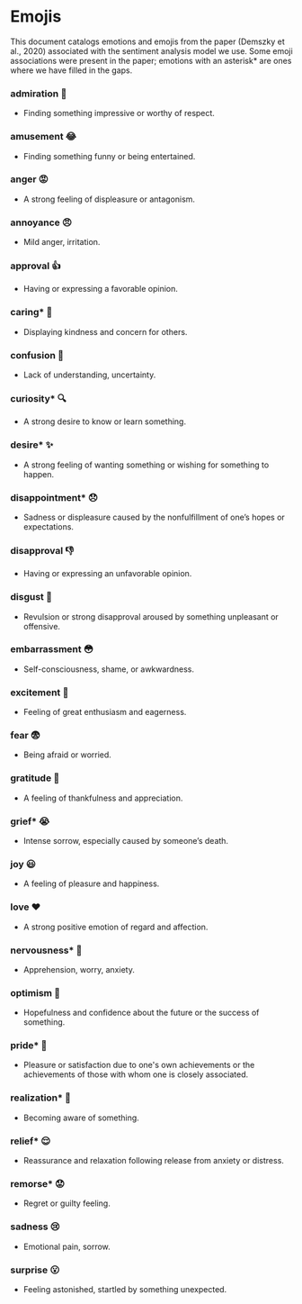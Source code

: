 # Emojis
This document catalogs emotions and emojis from the paper (Demszky et al., 2020) associated with the sentiment analysis model we use. Some emoji associations were present in the paper; emotions with an asterisk* are ones where we have filled in the gaps.

### admiration 👏 
- Finding something impressive or worthy of respect. 

### amusement 😂 
- Finding something funny or being entertained. 

### anger 😡 
- A strong feeling of displeasure or antagonism. 

### annoyance 😠 
- Mild anger, irritation. 

### approval 👍 
- Having or expressing a favorable opinion. 

### caring* 🩷 
- Displaying kindness and concern for others. 

### confusion 🤨 
- Lack of understanding, uncertainty. 

### curiosity* 🔍 
- A strong desire to know or learn something. 

### desire* ✨ 
- A strong feeling of wanting something or wishing for something to happen. 

### disappointment* 😞 
- Sadness or displeasure caused by the nonfulfillment of one’s hopes or expectations. 

### disapproval 👎 
- Having or expressing an unfavorable opinion. 

### disgust 🤮 
- Revulsion or strong disapproval aroused by something unpleasant or offensive. 

### embarrassment 😳 
- Self-consciousness, shame, or awkwardness. 

### excitement 🤩 
- Feeling of great enthusiasm and eagerness. 

### fear 😨 
- Being afraid or worried. 

### gratitude 🙏 
- A feeling of thankfulness and appreciation. 

### grief* 😭 
- Intense sorrow, especially caused by someone’s death. 

### joy 😃 
- A feeling of pleasure and happiness. 

### love ❤️ 
- A strong positive emotion of regard and affection. 

### nervousness* 😬 
- Apprehension, worry, anxiety. 

### optimism 🤞 
- Hopefulness and confidence about the future or the success of something. 

### pride* 😤 
- Pleasure or satisfaction due to one's own achievements or the achievements of those with whom one is closely associated. 

### realization* 👀 
- Becoming aware of something. 

### relief* 😌 
- Reassurance and relaxation following release from anxiety or distress. 

### remorse* 😟 
- Regret or guilty feeling. 

### sadness 😢 
- Emotional pain, sorrow. 

### surprise 😮 
- Feeling astonished, startled by something unexpected.